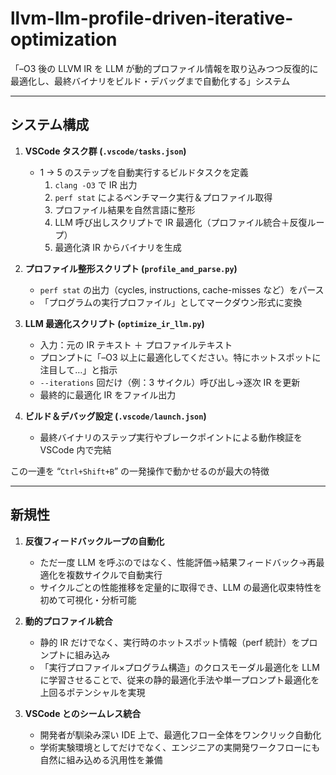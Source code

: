 # llvm-llm-profile-driven-iterative-optimization

「–O3 後の LLVM IR を LLM が動的プロファイル情報を取り込みつつ反復的に最適化し、最終バイナリをビルド・デバッグまで自動化する」システム

---

## システム構成

1. **VSCode タスク群 (`.vscode/tasks.json`)**  
   - 1 → 5 のステップを自動実行するビルドタスクを定義  
     1. `clang -O3` で IR 出力  
     2. `perf stat` によるベンチマーク実行＆プロファイル取得  
     3. プロファイル結果を自然言語に整形  
     4. LLM 呼び出しスクリプトで IR 最適化（プロファイル統合＋反復ループ）  
     5. 最適化済 IR からバイナリを生成  

2. **プロファイル整形スクリプト (`profile_and_parse.py`)**  
   - `perf stat` の出力（cycles, instructions, cache-misses など）をパース  
   - 「プログラムの実行プロファイル」としてマークダウン形式に変換  

3. **LLM 最適化スクリプト (`optimize_ir_llm.py`)**  
   - 入力：元の IR テキスト ＋ プロファイルテキスト  
   - プロンプトに「–O3 以上に最適化してください。特にホットスポットに注目して…」と指示  
   - `--iterations` 回だけ（例：3 サイクル）呼び出し→逐次 IR を更新  
   - 最終的に最適化 IR をファイル出力  

4. **ビルド＆デバッグ設定 (`.vscode/launch.json`)**  
   - 最終バイナリのステップ実行やブレークポイントによる動作検証を VSCode 内で完結  

この一連を “`Ctrl+Shift+B`” の一発操作で動かせるのが最大の特徴

---

## 新規性

1. **反復フィードバックループの自動化**  
   - ただ一度 LLM を呼ぶのではなく、性能評価→結果フィードバック→再最適化を複数サイクルで自動実行  
   - サイクルごとの性能推移を定量的に取得でき、LLM の最適化収束特性を初めて可視化・分析可能

2. **動的プロファイル統合**  
   - 静的 IR だけでなく、実行時のホットスポット情報（perf 統計）をプロンプトに組み込み  
   - 「実行プロファイル×プログラム構造」のクロスモーダル最適化を LLM に学習させることで、従来の静的最適化手法や単一プロンプト最適化を上回るポテンシャルを実現

3. **VSCode とのシームレス統合**  
   - 開発者が馴染み深い IDE 上で、最適化フロー全体をワンクリック自動化  
   - 学術実験環境としてだけでなく、エンジニアの実開発ワークフローにも自然に組み込める汎用性を兼備
